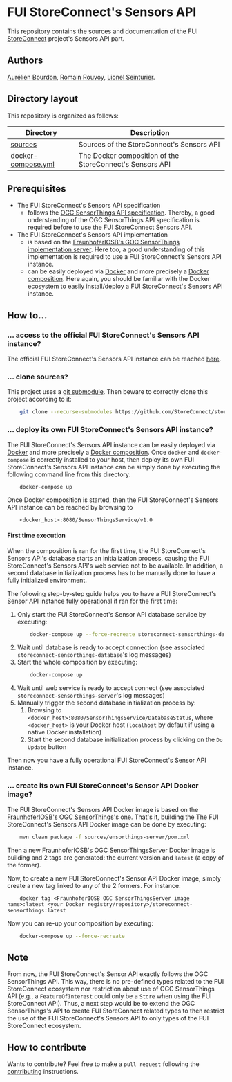 # FUI StoreConnect's Sensors API

This repository contains the sources and documentation of the FUI [StoreConnect](https://www.pole-scs.org/projet/storeconnect) project's Sensors API part.

## Authors

[Aurélien Bourdon](https://github.com/abourdon), [Romain Rouvoy](http://romain.rouvoy.fr), [Lionel Seinturier](http://www.lifl.fr/~seinturi).

## Directory layout

This repository is organized as follows:

Directory                                   | Description
------------------------------------------- | --------------------------------------------------------
[sources](./sources)                        | Sources of the StoreConnect's Sensors API
[docker-compose.yml](./docker-compose.yml)  | The Docker composition of the StoreConnect's Sensors API

## Prerequisites

- The FUI StoreConnect's Sensors API specification
    - follows the [OGC SensorThings API specification](https://github.com/opengeospatial/sensorthings). Thereby, a good understanding of the OGC SensorThings API specification is required before to use the FUI StoreConnect Sensors API.
- The FUI StoreConnect's Sensors API implementation
    - is based on the [FraunhoferIOSB's GOC SensorThings implementation server](https://github.com/FraunhoferIOSB/SensorThingsServer). Here too, a good understanding of this implementation is required to use a FUI StoreConnect's Sensors API instance.
    - can be easily deployed via [Docker](https://docs.docker.com/) and more precisely a [Docker composition](https://docs.docker.com/compose/overview/). Here again, you should be familiar with the Docker ecosystem to easily install/deploy a FUI StoreConnect's Sensors API instance. 

## How to...

### ... access to the official FUI StoreConnect's Sensors API instance?

The official FUI StoreConnect's Sensors API instance can be reached [here](http://apicapteur.westeurope.cloudapp.azure.com:8080/SensorThingsService/v1.0).

### ... clone sources?

This project uses a [git submodule](https://git-scm.com/book/en/v2/Git-Tools-Submodules). Then beware to correctly clone this project according to it:

```bash
    git clone --recurse-submodules https://github.com/StoreConnect/storeconnect-sensors-api.git
```

### ... deploy its own FUI StoreConnect's Sensors API instance?

The FUI StoreConnect's Sensors API instance can be easily deployed via [Docker](https://docs.docker.com/) and more precisely a [Docker composition](https://docs.docker.com/compose/overview/).
Once `docker` and `docker-compose` is correctly installed to your host, then deploy its own FUI StoreConnect's Sensors API instance can be simply done by executing the following command line from this directory:

```bash
    docker-compose up
```

Once Docker composition is started, then the FUI StoreConnect's Sensors API instance can be reached by browsing to

```
    <docker_host>:8080/SensorThingsService/v1.0
```

#### First time execution

When the composition is ran for the first time, the FUI StoreConnect's Sensors API's database starts an initialization process, causing the FUI StoreConnect's Sensors API's web service not to be available. In addition, a second database initialization process has to be manually done to have a fully initialized environment.

The following step-by-step guide helps you to have a FUI StoreConnect's Sensor API instance fully operational if ran for the first time:

1. Only start the FUI StoreConnect's Sensor API database service by executing:
    ```bash
        docker-compose up --force-recreate storeconnect-sensorthings-database
    ```
2. Wait until database is ready to accept connection (see associated `storeconnect-sensorthings-database`'s log messages)
3. Start the whole composition by executing:
    ```bash
        docker-compose up
    ```    
4. Wait until web service is ready to accept connect (see associated `storeconnect-sensorthings-server`'s log messages)
5. Manually trigger the second database initialization process by:
    1. Browsing to `<docker_host>:8080/SensorThingsService/DatabaseStatus`, where `<docker_host>` is your Docker host (`localhost` by default if using a native Docker installation)
    2. Start the second database initialization process by clicking on the `Do Update` button
    
Then now you have a fully operational FUI StoreConnect's Sensor API instance.

### ... create its own FUI StoreConnect's Sensor API Docker image?

The FUI StoreConnect's Sensors API Docker image is based on the [FraunhoferIOSB's OGC SensorThings](https://github.com/FraunhoferIOSB/SensorThingsServer)'s one. That's it, building the The FUI StoreConnect's Sensors API Docker image can be done by executing:

```bash
    mvn clean package -f sources/ensorthings-server/pom.xml 
```

Then a new FraunhoferIOSB's OGC SensorThingsServer Docker image is building and 2 tags are generated: the current version and `latest` (a copy of the former).

Now, to create a new FUI StoreConnect's Sensor API Docker image, simply create a new tag linked to any of the 2 formers. For instance:

```
    docker tag <FraunhoferIOSB OGC SensorThingsServer image name>:latest <your Docker registry/repository>/storeconnect-sensorthings:latest
``` 

Now you can re-up your composition by executing:

```bash
    docker-compose up --force-recreate
```    

## Note

From now, the FUI StoreConnect's Sensor API exactly follows the OGC SensorThings API. This way, there is no pre-defined types related to the FUI StoreConnect ecosystem nor restriction about use of OGC SensorThings API (e.g., a `FeatureOfInterest` could only be a `Store` when using the FUI StoreConnect API).
Thus, a next step would be to extend the OGC SensorThings's API to create FUI StoreConnect related types to then restrict the use of the FUI StoreConnect's Sensors API to only types of the FUI StoreConnect ecosystem.

## How to contribute

Wants to contribute? Feel free to make a `pull request` following the [contributing](./CONTRIBUTING.md) instructions.